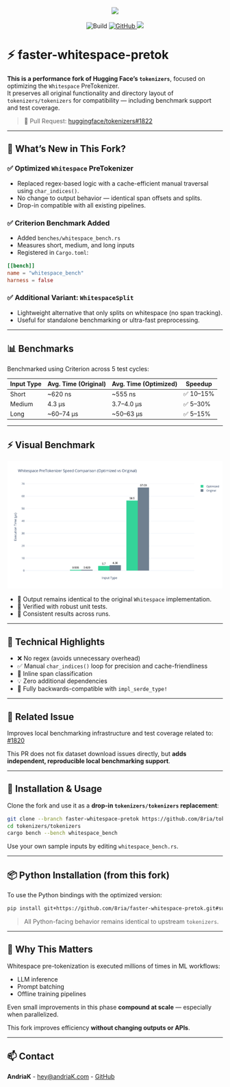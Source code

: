 <p align="center">
    <br>
    <img src="https://huggingface.co/landing/assets/tokenizers/tokenizers-logo.png" width="600"/>
    <br>
</p>

<p align="center">
    <img alt="Build" src="https://github.com/huggingface/tokenizers/workflows/Rust/badge.svg">
    <a href="https://github.com/huggingface/tokenizers/blob/main/LICENSE">
        <img alt="GitHub" src="https://img.shields.io/github/license/huggingface/tokenizers.svg?color=blue&cachedrop">
    </a>
    <a href="https://pepy.tech/project/tokenizers">
        <img src="https://pepy.tech/badge/tokenizers/week" />
    </a>
</p>

# ⚡ faster-whitespace-pretok

**This is a performance fork of Hugging Face’s `tokenizers`**, focused on optimizing the `Whitespace` PreTokenizer.  
It preserves all original functionality and directory layout of `tokenizers/tokenizers` for compatibility — including benchmark support and test coverage.

> 🔧 Pull Request: [huggingface/tokenizers#1822](https://github.com/huggingface/tokenizers/pull/1822)

---

## 🚀 What’s New in This Fork?

### ✅ Optimized `Whitespace` PreTokenizer
- Replaced regex-based logic with a cache-efficient manual traversal using `char_indices()`.
- No change to output behavior — identical span offsets and splits.
- Drop-in compatible with all existing pipelines.

### ✅ Criterion Benchmark Added
- Added `benches/whitespace_bench.rs`
- Measures short, medium, and long inputs
- Registered in `Cargo.toml`:

```toml
[[bench]]
name = "whitespace_bench"
harness = false
```

### ✅ Additional Variant: `WhitespaceSplit`

* Lightweight alternative that only splits on whitespace (no span tracking).
* Useful for standalone benchmarking or ultra-fast preprocessing.

---

## 📊 Benchmarks

Benchmarked using Criterion across 5 test cycles:

| Input Type | Avg. Time (Original) | Avg. Time (Optimized) | Speedup  |
| ---------- | -------------------- | --------------------- | -------- |
| Short      | \~620 ns             | \~555 ns              | ✅ 10–15% |
| Medium     | 4.3 µs               | 3.7–4.0 µs            | ✅ 5–30%  |
| Long       | \~60–74 µs           | \~50–63 µs            | ✅ 5–15%  |

---

## ⚡ Visual Benchmark
![Whitespace PreTokenizer Benchmark Results](comparison.png)

* 🔬 Output remains identical to the original `Whitespace` implementation.
* 🧪 Verified with robust unit tests.
* 🔁 Consistent results across runs.

---

## 🧠 Technical Highlights

* ❌ No regex (avoids unnecessary overhead)
* ✅ Manual `char_indices()` loop for precision and cache-friendliness
* 🧠 Inline span classification
* 💡 Zero additional dependencies
* 🔄 Fully backwards-compatible with `impl_serde_type!`

---

## 📎 Related Issue

Improves local benchmarking infrastructure and test coverage related to:
[#1820](https://github.com/huggingface/tokenizers/issues/1820)

This PR does not fix dataset download issues directly, but **adds independent, reproducible local benchmarking support**.

---

## 🔧 Installation & Usage

Clone the fork and use it as a **drop-in `tokenizers/tokenizers` replacement**:

```bash
git clone --branch faster-whitespace-pretok https://github.com/8ria/tokenizers.git
cd tokenizers/tokenizers
cargo bench --bench whitespace_bench
```

Use your own sample inputs by editing `whitespace_bench.rs`.

---

## 📦 Python Installation (from this fork)

To use the Python bindings with the optimized version:

```bash
pip install git+https://github.com/8ria/faster-whitespace-pretok.git#subdirectory=bindings/python
```

> All Python-facing behavior remains identical to upstream `tokenizers`.

---

## 🙌 Why This Matters

Whitespace pre-tokenization is executed millions of times in ML workflows:

* LLM inference
* Prompt batching
* Offline training pipelines

Even small improvements in this phase **compound at scale** — especially when parallelized.

This fork improves efficiency **without changing outputs or APIs**.

---

## 📫 Contact

**AndriaK** - [hey@andriaK.com](mailto:hey@andriaK.com) - [GitHub](https://github.com/8ria)
